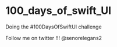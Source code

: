 # 100_days_of_swift_UI
Doing the #100DaysOfSwiftUI challenge

Follow me on twitter !!!
@senorelegans2

